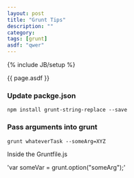 ```yaml
---
layout: post
title: "Grunt Tips"
description: ""
category: 
tags: [grunt]
asdf: "qwer"
---
```

{% include JB/setup %}

{{ page.asdf }}

### Update packge.json
`npm install grunt-string-replace --save`

### Pass arguments into grunt

`grunt whateverTask --someArg=XYZ`

Inside the Gruntfile.js

'var someVar = grunt.option("someArg");'

